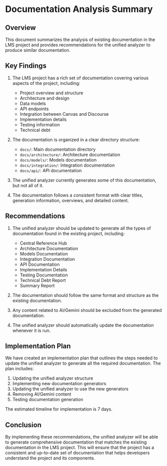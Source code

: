 # Documentation Analysis Summary

## Overview

This document summarizes the analysis of existing documentation in the LMS project and provides recommendations for the unified analyzer to produce similar documentation.

## Key Findings

1. The LMS project has a rich set of documentation covering various aspects of the project, including:
   - Project overview and structure
   - Architecture and design
   - Data models
   - API endpoints
   - Integration between Canvas and Discourse
   - Implementation details
   - Testing information
   - Technical debt

2. The documentation is organized in a clear directory structure:
   - `docs/`: Main documentation directory
   - `docs/architecture/`: Architecture documentation
   - `docs/models/`: Models documentation
   - `docs/integration/`: Integration documentation
   - `docs/api/`: API documentation

3. The unified analyzer currently generates some of this documentation, but not all of it.

4. The documentation follows a consistent format with clear titles, generation information, overviews, and detailed content.

## Recommendations

1. The unified analyzer should be updated to generate all the types of documentation found in the existing project, including:
   - Central Reference Hub
   - Architecture Documentation
   - Models Documentation
   - Integration Documentation
   - API Documentation
   - Implementation Details
   - Testing Documentation
   - Technical Debt Report
   - Summary Report

2. The documentation should follow the same format and structure as the existing documentation.

3. Any content related to AI/Gemini should be excluded from the generated documentation.

4. The unified analyzer should automatically update the documentation whenever it is run.

## Implementation Plan

We have created an implementation plan that outlines the steps needed to update the unified analyzer to generate all the required documentation. The plan includes:

1. Updating the unified analyzer structure
2. Implementing new documentation generators
3. Updating the unified analyzer to use the new generators
4. Removing AI/Gemini content
5. Testing documentation generation

The estimated timeline for implementation is 7 days.

## Conclusion

By implementing these recommendations, the unified analyzer will be able to generate comprehensive documentation that matches the existing documentation in the LMS project. This will ensure that the project has a consistent and up-to-date set of documentation that helps developers understand the project and its components.
